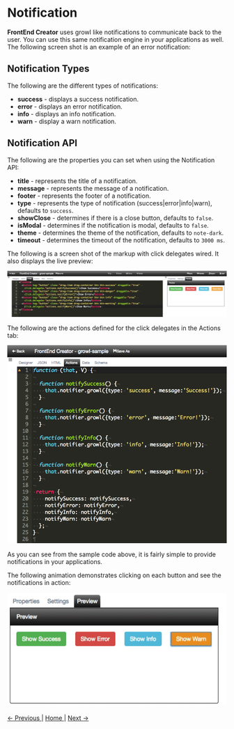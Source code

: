 # Notification

**FrontEnd Creator** uses growl like notifications to communicate back to the user. You can use this same notification engine in your applications as well. The following screen shot is an example of an error notification:

## Notification Types

The following are the different types of notifications:

* **success** - displays a success notification.
* **error** - displays an error notification.
* **info** -  displays an info notification.
* **warn** -  display a warn notification.

## Notification API

The following are the properties you can set when using the Notification API:

* **title** - represents the title of a notification.
* **message** -  represents the message of a notification.
* **footer** - represents the footer of a notification.
* **type** - represents the type of notification (success|error|info|warn), defaults to `success`.
* **showClose** - determines if there is a close button, defaults to `false`.
* **isModal** - determines if the notification is modal, defaults to `false`.
* **theme** - determines the theme of the notification, defaults to `note-dark`.
* **timeout** - determines the timeout of the notification, defaults to `3000 ms`.

The following is a screen shot of the markup with click delegates wired. It also displays the live preview:

![Notification HTML](images/notification-html.png)

The following are the actions defined for the click delegates in the Actions tab:

![Notification Actions](images/notification-actions.png)

As you can see from the sample code above, it is fairly simple to provide notifications in your applications.

The following animation demonstrates clicking on each button and see the notifications in action:

![Notification Animation](images/notification.gif)


[ <- Previous ](composition.md) | [ Home ](Home.md) | [ Next -> ](custom-elements.md)
